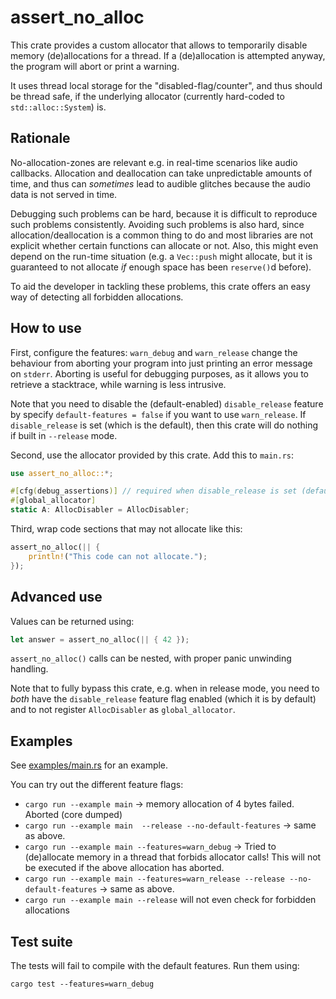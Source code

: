 assert_no_alloc
===============

This crate provides a custom allocator that allows to temporarily disable
memory (de)allocations for a thread. If a (de)allocation is attempted
anyway, the program will abort or print a warning.

It uses thread local storage for the "disabled-flag/counter", and thus
should be thread safe, if the underlying allocator (currently hard-coded
to `std::alloc::System`) is.

Rationale
---------

No-allocation-zones are relevant e.g. in real-time scenarios like audio
callbacks. Allocation and deallocation can take unpredictable amounts of
time, and thus can *sometimes* lead to audible glitches because the audio
data is not served in time.

Debugging such problems can be hard, because it is difficult to reproduce
such problems consistently. Avoiding such problems is also hard, since
allocation/deallocation is a common thing to do and most libraries are not
explicit whether certain functions can allocate or not. Also, this might
even depend on the run-time situation (e.g. a `Vec::push` might allocate,
but it is guaranteed to not allocate *if* enough space has been `reserve()`d
before).

To aid the developer in tackling these problems, this crate offers an easy
way of detecting all forbidden allocations.

How to use
----------

First, configure the features: `warn_debug` and `warn_release` change the
behaviour from aborting your program into just printing an error message
on `stderr`. Aborting is useful for debugging purposes, as it allows you
to retrieve a stacktrace, while warning is less intrusive.

Note that you need to disable the (default-enabled) `disable_release` feature
by specify `default-features = false` if you want to use `warn_release`. If
`disable_release` is set (which is the default), then this crate will do
nothing if built in `--release` mode.

Second, use the allocator provided by this crate. Add this to `main.rs`:

```rust
use assert_no_alloc::*;

#[cfg(debug_assertions)] // required when disable_release is set (default)
#[global_allocator]
static A: AllocDisabler = AllocDisabler;
```

Third, wrap code sections that may not allocate like this:

```rust
assert_no_alloc(|| {
	println!("This code can not allocate.");
});
```

Advanced use
------------

Values can be returned using:

```rust
let answer = assert_no_alloc(|| { 42 });
```

`assert_no_alloc()` calls can be nested, with proper panic unwinding handling.

Note that to fully bypass this crate, e.g. when in release mode, you need to
*both* have the `disable_release` feature flag enabled (which it is by default)
and to not register `AllocDisabler` as `global_allocator`.

Examples
--------

See [examples/main.rs](https://github.com/Windfisch/rust-assert-no-alloc/blob/master/examples/main.rs) for an example.

You can try out the different feature flags:

- `cargo run --example main` -> memory allocation of 4 bytes failed. Aborted (core dumped)
- `cargo run --example main  --release --no-default-features` -> same as above.
- `cargo run --example main --features=warn_debug` -> Tried to (de)allocate memory in a thread that forbids allocator calls! This will not be executed if the above allocation has aborted.
- `cargo run --example main --features=warn_release --release --no-default-features` -> same as above.
- `cargo run --example main --release` will not even check for forbidden allocations

Test suite
----------

The tests will fail to compile with the default features. Run them using:

```
cargo test --features=warn_debug
```
